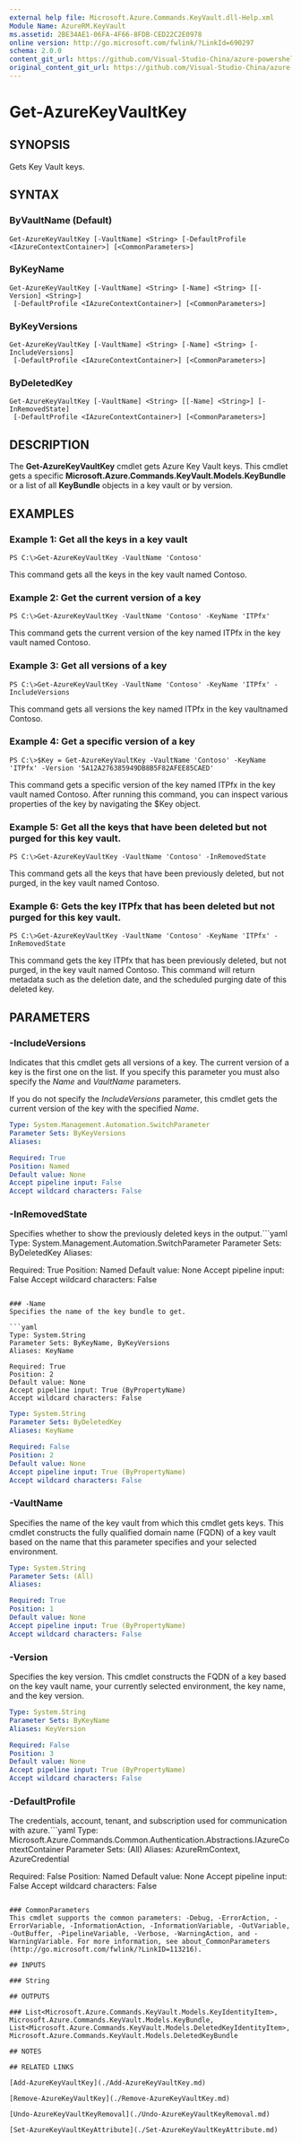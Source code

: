 ```yaml
---
external help file: Microsoft.Azure.Commands.KeyVault.dll-Help.xml
Module Name: AzureRM.KeyVault
ms.assetid: 2BE34AE1-06FA-4F66-8FDB-CED22C2E0978
online version: http://go.microsoft.com/fwlink/?LinkId=690297
schema: 2.0.0
content_git_url: https://github.com/Visual-Studio-China/azure-powershell/blob/preview/src/ResourceManager/KeyVault/Commands.KeyVault/help/Get-AzureKeyVaultKey.md
original_content_git_url: https://github.com/Visual-Studio-China/azure-powershell/blob/preview/src/ResourceManager/KeyVault/Commands.KeyVault/help/Get-AzureKeyVaultKey.md
---
```


# Get-AzureKeyVaultKey

## SYNOPSIS
Gets Key Vault keys.

## SYNTAX

### ByVaultName (Default)
```
Get-AzureKeyVaultKey [-VaultName] <String> [-DefaultProfile <IAzureContextContainer>] [<CommonParameters>]
```

### ByKeyName
```
Get-AzureKeyVaultKey [-VaultName] <String> [-Name] <String> [[-Version] <String>]
 [-DefaultProfile <IAzureContextContainer>] [<CommonParameters>]
```

### ByKeyVersions
```
Get-AzureKeyVaultKey [-VaultName] <String> [-Name] <String> [-IncludeVersions]
 [-DefaultProfile <IAzureContextContainer>] [<CommonParameters>]
```

### ByDeletedKey
```
Get-AzureKeyVaultKey [-VaultName] <String> [[-Name] <String>] [-InRemovedState]
 [-DefaultProfile <IAzureContextContainer>] [<CommonParameters>]
```

## DESCRIPTION
The **Get-AzureKeyVaultKey** cmdlet gets Azure Key Vault keys.
This cmdlet gets a specific **Microsoft.Azure.Commands.KeyVault.Models.KeyBundle** or a list of all **KeyBundle** objects in a key vault or by version.

## EXAMPLES

### Example 1: Get all the keys in a key vault
```
PS C:\>Get-AzureKeyVaultKey -VaultName 'Contoso'
```

This command gets all the keys in the key vault named Contoso.

### Example 2: Get the current version of a key
```
PS C:\>Get-AzureKeyVaultKey -VaultName 'Contoso' -KeyName 'ITPfx'
```

This command gets the current version of the key named ITPfx in the key vault named Contoso.

### Example 3: Get all versions of a key
```
PS C:\>Get-AzureKeyVaultKey -VaultName 'Contoso' -KeyName 'ITPfx' -IncludeVersions
```

This command gets all versions the key named ITPfx in the key vaultnamed Contoso.

### Example 4: Get a specific version of a key
```
PS C:\>$Key = Get-AzureKeyVaultKey -VaultName 'Contoso' -KeyName 'ITPfx' -Version '5A12A276385949DB8B5F82AFEE85CAED'
```

This command gets a specific version of the key named ITPfx in the key vault named Contoso.
After running this command, you can inspect various properties of the key by navigating the $Key object.

### Example 5: Get all the keys that have been deleted but not purged for this key vault.
```
PS C:\>Get-AzureKeyVaultKey -VaultName 'Contoso' -InRemovedState
```

This command gets all the keys that have been previously deleted, but not purged, in the key vault named Contoso.

### Example 6: Gets the key ITPfx that has been deleted but not purged for this key vault.
```
PS C:\>Get-AzureKeyVaultKey -VaultName 'Contoso' -KeyName 'ITPfx' -InRemovedState
```

This command gets the key ITPfx that has been previously deleted, but not purged, in the key vault named Contoso.
This command will return metadata such as the deletion date, and the scheduled purging date of this deleted key.

## PARAMETERS

### -IncludeVersions
Indicates that this cmdlet gets all versions of a key.
The current version of a key is the first one on the list.
If you specify this parameter you must also specify the *Name* and *VaultName* parameters.

If you do not specify the *IncludeVersions* parameter, this cmdlet gets the current version of the key with the specified *Name*.

```yaml
Type: System.Management.Automation.SwitchParameter
Parameter Sets: ByKeyVersions
Aliases: 

Required: True
Position: Named
Default value: None
Accept pipeline input: False
Accept wildcard characters: False
```

### -InRemovedState
Specifies whether to show the previously deleted keys in the output.```yaml
Type: System.Management.Automation.SwitchParameter
Parameter Sets: ByDeletedKey
Aliases: 

Required: True
Position: Named
Default value: None
Accept pipeline input: False
Accept wildcard characters: False
```

### -Name
Specifies the name of the key bundle to get.

```yaml
Type: System.String
Parameter Sets: ByKeyName, ByKeyVersions
Aliases: KeyName

Required: True
Position: 2
Default value: None
Accept pipeline input: True (ByPropertyName)
Accept wildcard characters: False
```

```yaml
Type: System.String
Parameter Sets: ByDeletedKey
Aliases: KeyName

Required: False
Position: 2
Default value: None
Accept pipeline input: True (ByPropertyName)
Accept wildcard characters: False
```

### -VaultName
Specifies the name of the key vault from which this cmdlet gets keys.
This cmdlet constructs the fully qualified domain name (FQDN) of a key vault based on the name that this parameter specifies and your selected environment.

```yaml
Type: System.String
Parameter Sets: (All)
Aliases: 

Required: True
Position: 1
Default value: None
Accept pipeline input: True (ByPropertyName)
Accept wildcard characters: False
```

### -Version
Specifies the key version.
This cmdlet constructs the FQDN of a key based on the key vault name, your currently selected environment, the key name, and the key version.

```yaml
Type: System.String
Parameter Sets: ByKeyName
Aliases: KeyVersion

Required: False
Position: 3
Default value: None
Accept pipeline input: True (ByPropertyName)
Accept wildcard characters: False
```

### -DefaultProfile
The credentials, account, tenant, and subscription used for communication with azure.```yaml
Type: Microsoft.Azure.Commands.Common.Authentication.Abstractions.IAzureContextContainer
Parameter Sets: (All)
Aliases: AzureRmContext, AzureCredential

Required: False
Position: Named
Default value: None
Accept pipeline input: False
Accept wildcard characters: False
```

### CommonParameters
This cmdlet supports the common parameters: -Debug, -ErrorAction, -ErrorVariable, -InformationAction, -InformationVariable, -OutVariable, -OutBuffer, -PipelineVariable, -Verbose, -WarningAction, and -WarningVariable. For more information, see about_CommonParameters (http://go.microsoft.com/fwlink/?LinkID=113216).

## INPUTS

### String

## OUTPUTS

### List<Microsoft.Azure.Commands.KeyVault.Models.KeyIdentityItem>, Microsoft.Azure.Commands.KeyVault.Models.KeyBundle, List<Microsoft.Azure.Commands.KeyVault.Models.DeletedKeyIdentityItem>, Microsoft.Azure.Commands.KeyVault.Models.DeletedKeyBundle

## NOTES

## RELATED LINKS

[Add-AzureKeyVaultKey](./Add-AzureKeyVaultKey.md)

[Remove-AzureKeyVaultKey](./Remove-AzureKeyVaultKey.md)

[Undo-AzureKeyVaultKeyRemoval](./Undo-AzureKeyVaultKeyRemoval.md)

[Set-AzureKeyVaultKeyAttribute](./Set-AzureKeyVaultKeyAttribute.md)


